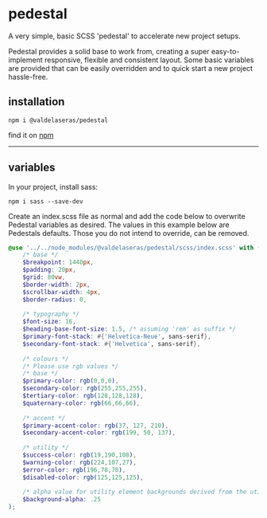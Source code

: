 # pedestal

A very simple, basic SCSS 'pedestal' to accelerate new project setups. 

Pedestal provides a solid base to work from, creating a super easy-to-implement responsive, flexible and 
consistent layout. Some basic variables are provided that can be easily overridden and to quick start a new 
project hassle-free.    


## installation

```
npm i @valdelaseras/pedestal
```

find it on [npm](https://www.npmjs.com/package/@valdelaseras/pedestal)

---

## variables

In your project, install sass:

```
npm i sass --save-dev
```

Create an index.scss file as normal and add the code below to overwrite Pedestal variables as desired. 
The values in this example below are Pedestals defaults. Those you do not intend to override, can be removed.

```scss
@use '../../node_modules/@valdelaseras/pedestal/scss/index.scss' with (
    /* base */
    $breakpoint: 1440px,
    $padding: 20px,
    $grid: 80vw,              
    $border-width: 2px,
    $scrollbar-width: 4px,
    $border-radius: 0,
    
    /* typography */
    $font-size: 16,
    $heading-base-font-size: 1.5, /* assuming 'rem' as suffix */
    $primary-font-stack: #{'Helvetica-Neue', sans-serif},
    $secondary-font-stack: #{'Helvetica', sans-serif},
    
    /* colours */
    /* Please use rgb values */
    /* base */
    $primary-color: rgb(0,0,0),
    $secondary-color: rgb(255,255,255),
    $tertiary-color: rgb(128,128,128),
    $quaternary-color: rgb(66,66,66),
    
    /* accent */
    $primary-accent-color: rgb(37, 127, 210),
    $secondary-accent-color: rgb(199, 50, 137),
    
    /* utility */
    $success-color: rgb(19,190,108),
    $warning-color: rgb(224,107,27),
    $error-color: rgb(196,78,78),
    $disabled-color: rgb(125,125,125),
    
    /* alpha value for utility element backgrounds derived from the utility base colours */
    $background-alpha: .25
);
```

